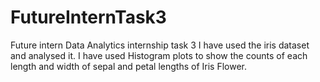# FutureInternTask3
Future intern Data Analytics internship task 3 I have used the iris dataset and analysed it. I have used Histogram plots to show the counts of each length and width of sepal and petal lengths of Iris Flower.
